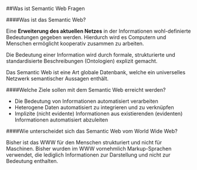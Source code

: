 ##Was ist Semantic Web Fragen

####Was ist das Semantic Web?

Eine **Erweiterung des aktuellen Netzes** in der Informationen wohl-definierte Bedeutungen gegeben werden. Hierdurch wird es Computern und Menschen ermöglicht kooperativ zusammen zu arbeiten.

Die Bedeutung einer Information wird durch formale, strukturierte und standardisierte Beschreibungen (Ontologien) explizit gemacht.

Das Semantic Web ist eine Art globale Datenbank, welche ein universelles Netzwerk semantischer Aussagen enthält.

####Welche Ziele sollen mit dem Semantic Web erreicht werden?

* Die Bedeutung von Informationen automatisiert verarbeiten
* Heterogene Daten automatisiert zu integrieren und zu verknüpfen
* Implizite (nicht evidente) Informationen aus existierenden (evidenten) Informationen automatisiert abzuleiten

####Wie unterscheidet sich das Semantic Web vom World Wide Web?

Bisher ist das WWW für den Menschen strukturiert und nicht für Maschinen. Bisher wurden im WWW vornehmlich Markup-Sprachen verwendet, die lediglich Informationen zur Darstellung und nicht zur Bedeutung enthalten.